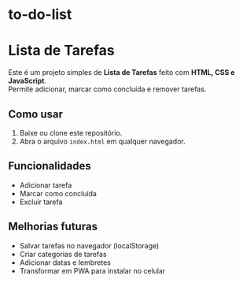 # to-do-list
# Lista de Tarefas

Este é um projeto simples de **Lista de Tarefas** feito com **HTML, CSS e JavaScript**.  
Permite adicionar, marcar como concluída e remover tarefas.

## Como usar
1. Baixe ou clone este repositório.
2. Abra o arquivo `index.html` em qualquer navegador.

## Funcionalidades
- Adicionar tarefa 
- Marcar como concluída 
- Excluir tarefa 

## Melhorias futuras
- Salvar tarefas no navegador (localStorage)  
- Criar categorias de tarefas  
- Adicionar datas e lembretes  
- Transformar em PWA para instalar no celular  





